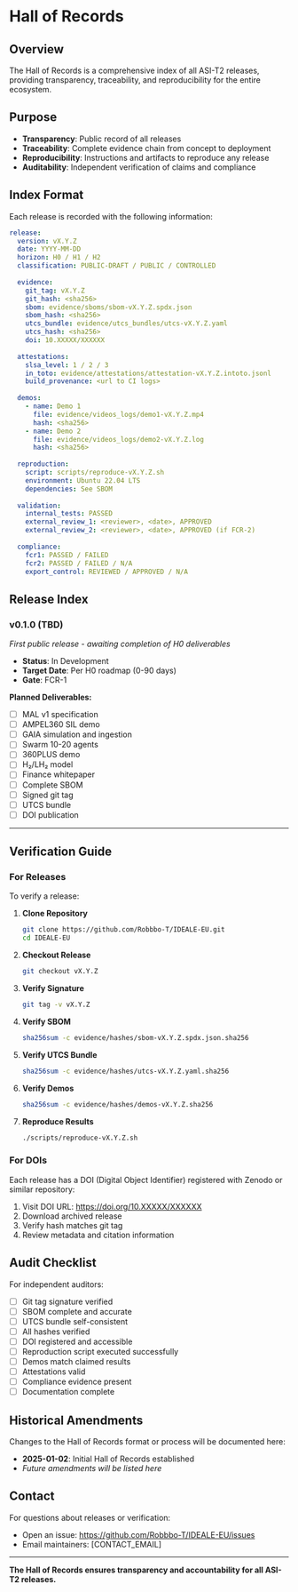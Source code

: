 # Hall of Records

## Overview

The Hall of Records is a comprehensive index of all ASI-T2 releases, providing transparency, traceability, and reproducibility for the entire ecosystem.

## Purpose

- **Transparency**: Public record of all releases
- **Traceability**: Complete evidence chain from concept to deployment
- **Reproducibility**: Instructions and artifacts to reproduce any release
- **Auditability**: Independent verification of claims and compliance

## Index Format

Each release is recorded with the following information:

```yaml
release:
  version: vX.Y.Z
  date: YYYY-MM-DD
  horizon: H0 / H1 / H2
  classification: PUBLIC-DRAFT / PUBLIC / CONTROLLED
  
  evidence:
    git_tag: vX.Y.Z
    git_hash: <sha256>
    sbom: evidence/sboms/sbom-vX.Y.Z.spdx.json
    sbom_hash: <sha256>
    utcs_bundle: evidence/utcs_bundles/utcs-vX.Y.Z.yaml
    utcs_hash: <sha256>
    doi: 10.XXXXX/XXXXXX
    
  attestations:
    slsa_level: 1 / 2 / 3
    in_toto: evidence/attestations/attestation-vX.Y.Z.intoto.jsonl
    build_provenance: <url to CI logs>
    
  demos:
    - name: Demo 1
      file: evidence/videos_logs/demo1-vX.Y.Z.mp4
      hash: <sha256>
    - name: Demo 2
      file: evidence/videos_logs/demo2-vX.Y.Z.log
      hash: <sha256>
      
  reproduction:
    script: scripts/reproduce-vX.Y.Z.sh
    environment: Ubuntu 22.04 LTS
    dependencies: See SBOM
    
  validation:
    internal_tests: PASSED
    external_review_1: <reviewer>, <date>, APPROVED
    external_review_2: <reviewer>, <date>, APPROVED (if FCR-2)
    
  compliance:
    fcr1: PASSED / FAILED
    fcr2: PASSED / FAILED / N/A
    export_control: REVIEWED / APPROVED / N/A
```

## Release Index

### v0.1.0 (TBD)
*First public release - awaiting completion of H0 deliverables*

- **Status**: In Development
- **Target Date**: Per H0 roadmap (0-90 days)
- **Gate**: FCR-1

**Planned Deliverables:**
- [ ] MAL v1 specification
- [ ] AMPEL360 SIL demo
- [ ] GAIA simulation and ingestion
- [ ] Swarm 10-20 agents
- [ ] 360PLUS demo
- [ ] H₂/LH₂ model
- [ ] Finance whitepaper
- [ ] Complete SBOM
- [ ] Signed git tag
- [ ] UTCS bundle
- [ ] DOI publication

---

## Verification Guide

### For Releases

To verify a release:

1. **Clone Repository**
   ```bash
   git clone https://github.com/Robbbo-T/IDEALE-EU.git
   cd IDEALE-EU
   ```

2. **Checkout Release**
   ```bash
   git checkout vX.Y.Z
   ```

3. **Verify Signature**
   ```bash
   git tag -v vX.Y.Z
   ```

4. **Verify SBOM**
   ```bash
   sha256sum -c evidence/hashes/sbom-vX.Y.Z.spdx.json.sha256
   ```

5. **Verify UTCS Bundle**
   ```bash
   sha256sum -c evidence/hashes/utcs-vX.Y.Z.yaml.sha256
   ```

6. **Verify Demos**
   ```bash
   sha256sum -c evidence/hashes/demos-vX.Y.Z.sha256
   ```

7. **Reproduce Results**
   ```bash
   ./scripts/reproduce-vX.Y.Z.sh
   ```

### For DOIs

Each release has a DOI (Digital Object Identifier) registered with Zenodo or similar repository:

1. Visit DOI URL: https://doi.org/10.XXXXX/XXXXXX
2. Download archived release
3. Verify hash matches git tag
4. Review metadata and citation information

## Audit Checklist

For independent auditors:

- [ ] Git tag signature verified
- [ ] SBOM complete and accurate
- [ ] UTCS bundle self-consistent
- [ ] All hashes verified
- [ ] DOI registered and accessible
- [ ] Reproduction script executed successfully
- [ ] Demos match claimed results
- [ ] Attestations valid
- [ ] Compliance evidence present
- [ ] Documentation complete

## Historical Amendments

Changes to the Hall of Records format or process will be documented here:

- **2025-01-02**: Initial Hall of Records established
- *Future amendments will be listed here*

## Contact

For questions about releases or verification:
- Open an issue: https://github.com/Robbbo-T/IDEALE-EU/issues
- Email maintainers: [CONTACT_EMAIL]

---

**The Hall of Records ensures transparency and accountability for all ASI-T2 releases.**
